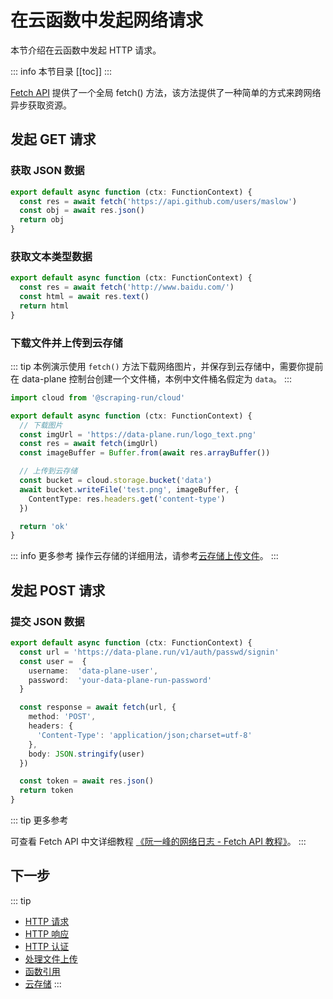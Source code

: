 

# 在云函数中发起网络请求

本节介绍在云函数中发起 HTTP 请求。

::: info 本节目录
[[toc]]
:::

[Fetch API](https://developer.mozilla.org/zh-CN/docs/Web/API/Fetch_API) 提供了一个全局 fetch() 方法，该方法提供了一种简单的方式来跨网络异步获取资源。


## 发起 GET 请求

### 获取 JSON 数据

```typescript
export default async function (ctx: FunctionContext) {
  const res = await fetch('https://api.github.com/users/maslow')
  const obj = await res.json()
  return obj
}
```

### 获取文本类型数据

```typescript
export default async function (ctx: FunctionContext) {
  const res = await fetch('http://www.baidu.com/')
  const html = await res.text()
  return html
}
```

### 下载文件并上传到云存储
::: tip
本例演示使用 `fetch()` 方法下载网络图片，并保存到云存储中，需要你提前在 data-plane 控制台创建一个文件桶，本例中文件桶名假定为 `data`。
:::

```typescript
import cloud from '@scraping-run/cloud'

export default async function (ctx: FunctionContext) {
  // 下载图片
  const imgUrl = 'https://data-plane.run/logo_text.png'
  const res = await fetch(imgUrl)
  const imageBuffer = Buffer.from(await res.arrayBuffer())

  // 上传到云存储
  const bucket = cloud.storage.bucket('data')
  await bucket.writeFile('test.png', imageBuffer, {
    ContentType: res.headers.get('content-type')
  })

  return 'ok'
}
```

::: info 更多参考
操作云存储的详细用法，请参考[云存储上传文件](../cloud-storage/upload.md)。
:::


## 发起 POST 请求

### 提交 JSON 数据

```typescript
export default async function (ctx: FunctionContext) {
  const url = 'https://data-plane.run/v1/auth/passwd/signin'
  const user =  { 
    username:  'data-plane-user',
    password:  'your-data-plane-run-password'
  }

  const response = await fetch(url, {
    method: 'POST',
    headers: {
      'Content-Type': 'application/json;charset=utf-8'
    }, 
    body: JSON.stringify(user) 
  })

  const token = await res.json()
  return token
}
```


::: tip 更多参考

可查看 Fetch API 中文详细教程 [《阮一峰的网络日志 - Fetch API 教程》](https://www.ruanyifeng.com/blog/2020/12/fetch-tutorial.html)。
:::

## 下一步
::: tip
- [HTTP 请求](./request.md)
- [HTTP 响应](./response.md)
- [HTTP 认证](./auth.md)
- [处理文件上传](./files.md)
- [函数引用](./import.md)
- [云存储](../cloud-storage/index.md)
:::

